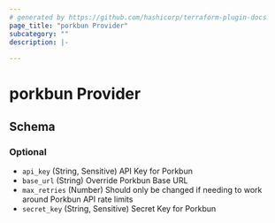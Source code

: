 ```yaml
---
# generated by https://github.com/hashicorp/terraform-plugin-docs
page_title: "porkbun Provider"
subcategory: ""
description: |-
  
---
```


# porkbun Provider





<!-- schema generated by tfplugindocs -->
## Schema

### Optional

- `api_key` (String, Sensitive) API Key for Porkbun
- `base_url` (String) Override Porkbun Base URL
- `max_retries` (Number) Should only be changed if needing to work around Porkbun API rate limits
- `secret_key` (String, Sensitive) Secret Key for Porkbun
